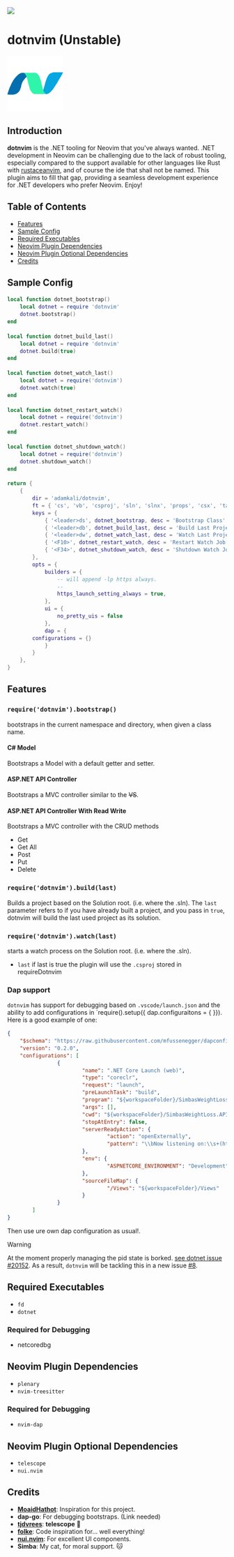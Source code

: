 <a href="https://dotfyle.com/plugins/adamkali/dotnvim">
	<img src="https://dotfyle.com/plugins/adamkali/dotnvim/shield?style=for-the-badge" />
</a>

# dotnvim (Unstable)

<a href="url"><img src="https://github.com/adamkali/dotnvim/blob/main/assets/DotNvim.png" height="128" width="128" ></a>


## Introduction

**dotnvim** is the .NET tooling for Neovim that you've always wanted. .NET development in Neovim can be challenging due to the lack of robust tooling, especially compared to the support available for other languages like Rust with [rustaceanvim](https://github.com/mrcjkb/rustaceanvim), and of course the ide that shall not be named. This plugin aims to fill that gap, providing a seamless development experience for .NET developers who prefer Neovim. Enjoy!

## Table of Contents

- [Features](#features)
- [Sample Config](#sample-config)
- [Required Executables](#required-executables)
- [Neovim Plugin Dependencies](#neovim-plugin-dependencies)
- [Neovim Plugin Optional Dependencies](#neovim-plugin-optional-dependencies)
- [Credits](#credits)

## Sample Config

```lua
local function dotnet_bootstrap()
    local dotnet = require 'dotnvim'
    dotnet.bootstrap()
end

local function dotnet_build_last()
    local dotnet = require 'dotnvim'
    dotnet.build(true)
end

local function dotnet_watch_last()
    local dotnet = require('dotnvim')
    dotnet.watch(true)
end

local function dotnet_restart_watch()
    local dotnet = require('dotnvim')
    dotnet.restart_watch()
end

local function dotnet_shutdown_watch()
    local dotnet = require('dotnvim')
    dotnet.shutdown_watch()
end

return {
    {
        dir = 'adamkali/dotnvim',
        ft = { 'cs', 'vb', 'csproj', 'sln', 'slnx', 'props', 'csx', 'targets' },
        keys = {
            { '<leader>ds', dotnet_bootstrap, desc = 'Bootstrap Class' },
            { '<leader>db', dotnet_build_last, desc = 'Build Last Project' },
            { '<leader>dw', dotnet_watch_last, desc = 'Watch Last Project' },
            { '<F10>', dotnet_restart_watch, desc = 'Restart Watch Job'},
            { '<F34>', dotnet_shutdown_watch, desc = 'Shutdown Watch Job'}
        },
        opts = {
            builders = {
                -- will append -lp https always.
                -- 
                https_launch_setting_always = true,
            },
            ui = {
                no_pretty_uis = false
            },
            dap = {
		configurations = {}
            }
        }
    },
}
```

## Features

### `require('dotnvim').bootstrap()`
bootstraps in the current namespace and directory, when given a class name. 

#### C# Model 
Bootstraps a Model with a default getter and setter.

#### ASP.NET API Controller
Bootstraps a MVC controller similar to the ~~VS~~.


#### ASP.NET API Controller With Read Write
Bootstraps a MVC controller with the CRUD methods 
- Get 
- Get All 
- Post 
- Put 
- Delete

### `require('dotnvim').build(last)`
Builds a project based on the Solution root. (i.e. where the .sln). The `last` parameter refers to if you have already built a project, and you pass in `true`, dotnvim will build the last used project as its solution.

### `require('dotnvim').watch(last)`
starts a watch process on the Solution root. (i.e. where the .sln).

- `last` if last is true the plugin will use the `.csproj` stored in requireDotnvim

### Dap support 
`dotnvim` has support for debugging based on `.vscode/launch.json` and the ability to add configurations in `require().setup({ dap.configuraitons = { <HERE> }}). Here is a good example of one:
```json
{
    "$schema": "https://raw.githubusercontent.com/mfussenegger/dapconfig-schema/master/dapconfig-schema.json",
    "version": "0.2.0",
    "configurations": [
                {
                        "name": ".NET Core Launch (web)",
                        "type": "coreclr",
                        "request": "launch",
                        "preLaunchTask": "build",
                        "program": "${workspaceFolder}/SimbasWeightLoss.API/bin/Debug/net6.0/SimbasWeightLoss.API.dll",
                        "args": [],
                        "cwd": "${workspaceFolder}/SimbasWeightLoss.API",
                        "stopAtEntry": false,
                        "serverReadyAction": {
                                "action": "openExternally",
                                "pattern": "\\bNow listening on:\\s+(https?://\\S+)"
                        },
                        "env": {
                                "ASPNETCORE_ENVIRONMENT": "Development"
                        },
                        "sourceFileMap": {
                                "/Views": "${workspaceFolder}/Views"
                        }
                }
        ]
}
```

Then use ure own dap configuration as usual!.

> [!WARNING]
> At the moment properly managing the pid state is borked. [see dotnet issue #20152](https://github.com/dotnet/aspnetcore/issues/20152). As a result, `dotnvim` will be tackling this in a new issue [#8](https://github.com/adamkali/dotnvim/issues/8).


## Required Executables

- `fd`
- `dotnet`

### Required for Debugging
- netcoredbg

## Neovim Plugin Dependencies

- `plenary`
- `nvim-treesitter`

### Required for Debugging
- `nvim-dap`

## Neovim Plugin Optional Dependencies

- `telescope`
- `nui.nvim`

## Credits

- **[MoaidHathot](https://github.com/MoaidHathot/dotnet.nvim)**: Inspiration for this project.
- **dap-go**: For debugging bootstraps. (Link needed)
- **[tjdvrees](https://github.com/nvim-telescope/telescope.nvim)**: __telescope__ 🔭
- **[folke](https://github.com/folke)**: Code inspiration for... well everything!
- **[nui.nvim](https://github.com/MunifTanjim/nui.nvim)**: For excellent UI components.
- **Simba**: My cat, for moral support. 🐱

